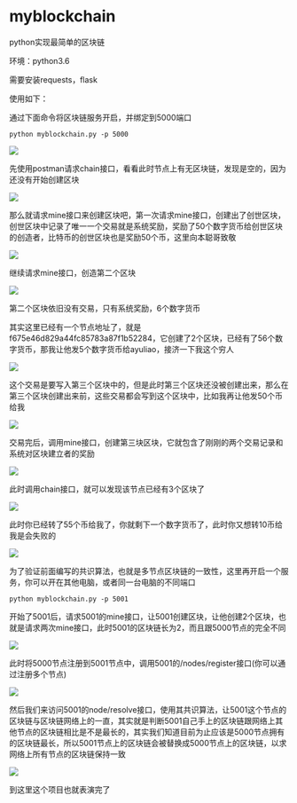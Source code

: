 # myblockchain
python实现最简单的区块链

环境：python3.6

需要安装requests，flask


使用如下：

通过下面命令将区块链服务开启，并绑定到5000端口

```
python myblockchain.py -p 5000
```

![](http://obfs4iize.bkt.clouddn.com/%E5%90%AF%E5%8A%A8myblockchain.png)

先使用postman请求chain接口，看看此时节点上有无区块链，发现是空的，因为还没有开始创建区块

![](http://obfs4iize.bkt.clouddn.com/emtpyblock.png)


那么就请求mine接口来创建区块吧，第一次请求mine接口，创建出了创世区块，创世区块中记录了唯一一个交易就是系统奖励，奖励了50个数字货币给创世区块的创造者，比特币的创世区块也是奖励50个币，这里向本聪哥致敬

![](http://obfs4iize.bkt.clouddn.com/1block.png)

继续请求mine接口，创造第二个区块

![](http://obfs4iize.bkt.clouddn.com/2block.png)

第二个区块依旧没有交易，只有系统奖励，6个数字货币

其实这里已经有一个节点地址了，就是f675e46d829a44fc85783a87f1b52284，它创建了2个区块，已经有了56个数字货币，那我让他发5个数字货币给ayuliao，接济一下我这个穷人

![](http://obfs4iize.bkt.clouddn.com/1transactions.png)

这个交易是要写入第三个区块中的，但是此时第三个区块还没被创建出来，那么在第三个区块创建出来前，这些交易都会写到这个区块中，比如我再让他发50个币给我

![](http://obfs4iize.bkt.clouddn.com/2transactions.png)

交易完后，调用mine接口，创建第三块区块，它就包含了刚刚的两个交易记录和系统对区块建立者的奖励

![](http://obfs4iize.bkt.clouddn.com/3block.png)

此时调用chain接口，就可以发现该节点已经有3个区块了

![](http://obfs4iize.bkt.clouddn.com/4block.png)

此时你已经转了55个币给我了，你就剩下一个数字货币了，此时你又想转10币给我是会失败的

![](http://obfs4iize.bkt.clouddn.com/nomoneyblock.png)

为了验证前面编写的共识算法，也就是多节点区块链的一致性，这里再开启一个服务，你可以开在其他电脑，或者同一台电脑的不同端口

```
python myblockchain.py -p 5001
```

开始了5001后，请求5001的mine接口，让5001创建区块，让他创建2个区块，也就是请求两次mine接口，此时5001的区块链长为2，而且跟5000节点的完全不同

![](http://obfs4iize.bkt.clouddn.com/5001block1.png)

此时将5000节点注册到5001节点中，调用5001的/nodes/register接口(你可以通过注册多个节点)

![](http://obfs4iize.bkt.clouddn.com/add_nodes.png)

然后我们来访问5001的node/resolve接口，使用其共识算法，让5001这个节点的区块链与区块链网络上的一直，其实就是判断5001自己手上的区块链跟网络上其他节点的区块链相比是不是最长的，其实我们知道目前为止应该是5000节点拥有的区块链最长，所以5001节点上的区块链会被替换成5000节点上的区块链，以求网络上所有节点的区块链保持一致

![](http://obfs4iize.bkt.clouddn.com/replaceblockchain.png)


到这里这个项目也就表演完了

